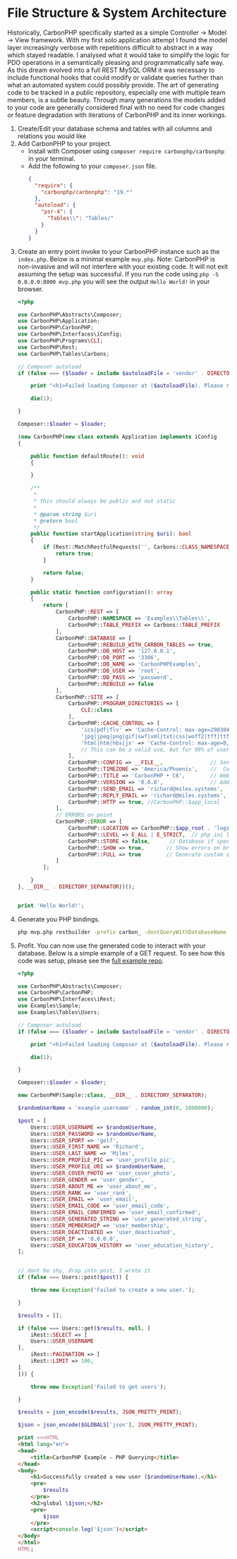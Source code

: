 # File Structure & System Architecture

Historically, CarbonPHP specifically started as a simple Controller -> Model -> View framework. With my first solo 
application attempt I found the model layer increasingly verbose with repetitions difficult to abstract in a way which 
stayed readable. I analysed what it would take to simplify the logic for PDO operations in a semantically pleasing and 
programmatically safe way. As this dream evolved into a full REST MySQL ORM it was necessary to include functional hooks
that could modify or validate queries further than what an automated system could possibly provide. The art of generating
code to be tracked in a public repository, especially one with multiple team members, is a subtle beauty. Through many 
generations the models added to your code are generally considered final with no need for code changes or feature 
degradation with iterations of CarbonPHP and its inner workings.

1) Create/Edit your database schema and tables with all columns and relations you would like
2) Add CarbonPHP to your project.
    - Install with Composer using `composer require carbonphp/carbonphp` in your terminal.
    - Add the following to your `composer.json` file.
        ```json
        {
          "require": {
            "carbonphp/carbonphp": "19.*"
          },
          "autoload": {
            "psr-4": {
              "Tables\\": "Tables/"
            }
          }
        }
        ```
3) Create an entry point invoke to your CarbonPHP instance such as the `index.php`. Below is a minimal example ```mvp.php```. Note: CarbonPHP is non-invasive and will not interfere with your existing code. It will not exit assuming the setup was successful. If you run the code using `php -S 0.0.0.0:8000 mvp.php` you will see the output `Hello World!` in your browser.
   ```php
   <?php
   
   use CarbonPHP\Abstracts\Composer;
   use CarbonPHP\Application;
   use CarbonPHP\CarbonPHP;
   use CarbonPHP\Interfaces\iConfig;
   use CarbonPHP\Programs\CLI;
   use CarbonPHP\Rest;
   use CarbonPHP\Tables\Carbons;
   
   // Composer autoload
   if (false === ($loader = include $autoloadFile = 'vendor' . DIRECTORY_SEPARATOR . 'autoload.php')) {
   
       print "<h1>Failed loading Composer at ($autoloadFile). Please run <b>composer install</b>.</h1>";
   
       die(1);
   
   }
   
   Composer::$loader = $loader;
   
   (new CarbonPHP(new class extends Application implements iConfig
   {
   
       public function defaultRoute(): void
       {
   
       }
   
       /**
        *
        * this should always be public and not static
        *
        * @param string $uri
        * @return bool
        */
       public function startApplication(string $uri): bool
       {
           if (Rest::MatchRestfulRequests('', Carbons::CLASS_NAMESPACE)) {
               return true;
           }
   
           return false;
       }
   
       public static function configuration(): array
       {
           return [
               CarbonPHP::REST => [
                   CarbonPHP::NAMESPACE => 'Examples\\Tables\\',
                   CarbonPHP::TABLE_PREFIX => Carbons::TABLE_PREFIX
               ],
               CarbonPHP::DATABASE => [
                   CarbonPHP::REBUILD_WITH_CARBON_TABLES => true,
                   CarbonPHP::DB_HOST => '127.0.0.1',
                   CarbonPHP::DB_PORT => '3306',
                   CarbonPHP::DB_NAME => 'CarbonPHPExamples',                       // Schema
                   CarbonPHP::DB_USER => 'root',
                   CarbonPHP::DB_PASS => 'password',
                   CarbonPHP::REBUILD => false
               ],
               CarbonPHP::SITE => [
                   CarbonPHP::PROGRAM_DIRECTORIES => [
                       CLI::class
                   ],
                   CarbonPHP::CACHE_CONTROL => [
                       'ico|pdf|flv' => 'Cache-Control: max-age=29030400, public',
                       'jpg|jpeg|png|gif|swf|xml|txt|css|woff2|tff|ttf|svg' => 'Cache-Control: max-age=604800, public',
                       'html|htm|hbs|js' => 'Cache-Control: max-age=0, private, public',   // It is not recommended to add php as an extension as explicitly hitting the .php would output its contents without compilation.
                       // This can be a valid use, but for 99% of users it will seem like a bug with apache.
                   ],
                   CarbonPHP::CONFIG => __FILE__,               // Send to sockets
                   CarbonPHP::TIMEZONE => 'America/Phoenix',    //  Current timezone
                   CarbonPHP::TITLE => 'CarbonPHP • C6',        // Website title
                   CarbonPHP::VERSION => '0.0.0',               // Add link to semantic versioning
                   CarbonPHP::SEND_EMAIL => 'richard@miles.systems',
                   CarbonPHP::REPLY_EMAIL => 'richard@miles.systems',
                   CarbonPHP::HTTP => true, //CarbonPHP::$app_local
               ],
               // ERRORS on point
               CarbonPHP::ERROR => [
                   CarbonPHP::LOCATION => CarbonPHP::$app_root . 'logs' . DIRECTORY_SEPARATOR,
                   CarbonPHP::LEVEL => E_ALL | E_STRICT,  // php ini level
                   CarbonPHP::STORE => false,      // Database if specified and / or File 'LOCATION' in your system
                   CarbonPHP::SHOW => true,       // Show errors on browser
                   CarbonPHP::FULL => true        // Generate custom stacktrace will high detail - DO NOT set to TRUE in PRODUCTION
               ]
           ];
   
       }
   }, __DIR__ . DIRECTORY_SEPARATOR))();
   
   
   print 'Hello World!';
   
   ```
4) Generate you PHP bindings.
   ```bash
   php mvp.php restbuilder -prefix carbon_ -dontQueryWithDatabaseName -excludeTablesRegex '#_mig_.*#' -json -namespace 'Tables' -target tables/
   ```
5) Profit. You can now use the generated code to interact with your database. Below is a simple example of a GET request. To see how this code was setup, please see the [full example repo](https://github.com/RichardTMiles/CarbonPHPExamples).
   ```php
   <?php

   use CarbonPHP\Abstracts\Composer;
   use CarbonPHP\CarbonPHP;
   use CarbonPHP\Interfaces\iRest;
   use Examples\Sample;
   use Examples\Tables\Users;
   
   // Composer autoload
   if (false === ($loader = include $autoloadFile = 'vendor' . DIRECTORY_SEPARATOR . 'autoload.php')) {
   
       print "<h1>Failed loading Composer at ($autoloadFile). Please run <b>composer install</b>.</h1>";
   
       die(1);
   
   }
   
   Composer::$loader = $loader;
   
   new CarbonPHP(Sample::class, __DIR__ . DIRECTORY_SEPARATOR);
   
   $randomUserName = 'example_username' . random_int(0, 1000000);
   
   $post = [
       Users::USER_USERNAME => $randomUserName,
       Users::USER_PASSWORD => $randomUserName,
       Users::USER_SPORT => 'golf',
       Users::USER_FIRST_NAME => 'Richard',
       Users::USER_LAST_NAME => 'Miles',
       Users::USER_PROFILE_PIC => 'user_profile_pic',
       Users::USER_PROFILE_URI => $randomUserName,
       Users::USER_COVER_PHOTO => 'user_cover_photo',
       Users::USER_GENDER => 'user_gender',
       Users::USER_ABOUT_ME => 'user_about_me',
       Users::USER_RANK => 'user_rank',
       Users::USER_EMAIL => 'user_email',
       Users::USER_EMAIL_CODE => 'user_email_code',
       Users::USER_EMAIL_CONFIRMED => 'user_email_confirmed',
       Users::USER_GENERATED_STRING => 'user_generated_string',
       Users::USER_MEMBERSHIP => 'user_membership',
       Users::USER_DEACTIVATED => 'user_deactivated',
       Users::USER_IP => '0.0.0.0',
       Users::USER_EDUCATION_HISTORY => 'user_education_history',
   ];
   
   
   // dont be shy, drop into post, I wrote it
   if (false === Users::post($post)) {
   
       throw new Exception('Failed to create a new user.');
   
   }
   
   $results = [];
   
   if (false === Users::get($results, null, [
       iRest::SELECT => [
       Users::USER_USERNAME
   ],
       iRest::PAGINATION => [
       iRest::LIMIT => 100,
   ]
   ])) {
   
       throw new Exception('Failed to get users');
   
   }
   
   $results = json_encode($results, JSON_PRETTY_PRINT);
   
   $json = json_encode($GLOBALS['json'], JSON_PRETTY_PRINT);
   
   print <<<HTML
   <html lang="en">
   <head>
       <title>CarbonPHP Example - PHP Querying</title>
   </head>
   <body>
       <h1>Successfully created a new user ($randomUserName).</h1>
       <pre>
           $results
       </pre>
       <h2>global \$json;</h2>
       <pre>
           $json
       </pre>
       <script>console.log('$json')</script>
   </body>
   </html>
   HTML;

   ```
